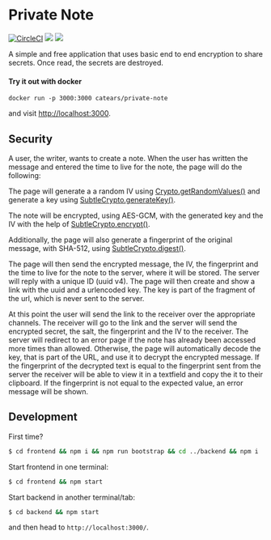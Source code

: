# Private Note

[![CircleCI](https://circleci.com/gh/CatEars/private-note.svg?style=svg)](https://circleci.com/gh/CatEars/private-note)
[![](https://images.microbadger.com/badges/image/catears/private-note.svg)](https://microbadger.com/images/catears/private-note 'Get your own image badge on microbadger.com')
[![](https://images.microbadger.com/badges/version/catears/private-note.svg)](https://microbadger.com/images/catears/private-note 'Get your own version badge on microbadger.com')

A simple and free application that uses basic end to end encryption to share
secrets. Once read, the secrets are destroyed.

#### Try it out with docker

```
docker run -p 3000:3000 catears/private-note
```

and visit [http://localhost:3000](http://localhost:3000).

## Security

A user, the writer, wants to create a note. When the user has written the
message and entered the time to live for the note, the page will do the
following:

The page will generate a a random IV using
[Crypto.getRandomValues()](https://developer.mozilla.org/en-US/docs/Web/API/Crypto/getRandomValues)
and generate a key using
[SubtleCrypto.generateKey()](https://developer.mozilla.org/en-US/docs/Web/API/SubtleCrypto/generateKey).

The note will be encrypted, using AES-GCM, with the generated key and the IV
with the help of
[SubtleCrypto.encrypt()](https://developer.mozilla.org/en-US/docs/Web/API/SubtleCrypto/encrypt).

Additionally, the page will also generate a fingerprint of the original message,
with SHA-512, using
[SubtleCrypto.digest()](https://developer.mozilla.org/en-US/docs/Web/API/SubtleCrypto/digest).

The page will then send the encrypted message, the IV, the fingerprint and the
time to live for the note to the server, where it will be stored. The server
will reply with a unique ID (uuid v4). The page will then create and show a link
with the uuid and a urlencoded key. The key is part of the fragment of the url,
which is never sent to the server.

At this point the user will send the link to the receiver over the appropriate
channels. The receiver will go to the link and the server will send the
encrypted secret, the salt, the fingerprint and the IV to the receiver. The
server will redirect to an error page if the note has already been accessed more
times than allowed. Otherwise, the page will automatically decode the key, that
is part of the URL, and use it to decrypt the encrypted message. If the
fingerprint of the decrypted text is equal to the fingerprint sent from the
server the receiver will be able to view it in a textfield and copy the it to
their clipboard. If the fingerprint is not equal to the expected value, an error
message will be shown.

## Development

First time?

```bash
$ cd frontend && npm i && npm run bootstrap && cd ../backend && npm i
```

Start frontend in one terminal:

```bash
$ cd frontend && npm start
```

Start backend in another terminal/tab:

```bash
$ cd backend && npm start
```

and then head to `http://localhost:3000/`.
